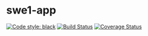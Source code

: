 # swe1-app
[![Code style: black](https://img.shields.io/badge/code%20style-black-000000.svg)](https://github.com/psf/black)
[![Build Status](https://app.travis-ci.com/Shardhakoul/swe1-app.svg?branch=main)](https://app.travis-ci.com/ShardhaKoul/swe1-app)
[![Coverage Status](https://coveralls.io/repos/github/Shardhakoul/swe1-app/badge.svg?branch=main)](https://coveralls.io/github/Shardhakoul/swe1-app?branch=main)
